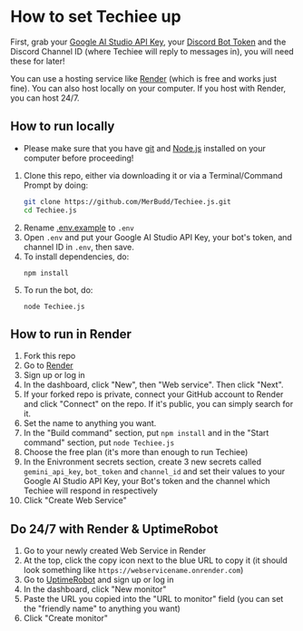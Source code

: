 # How to set Techiee up

First, grab your [Google AI Studio API Key](https://aistudio.google.com/app/apikey), your [Discord Bot Token](https://discord.com/developers/applications) and the Discord Channel ID (where Techiee will reply to messages in), you will need these for later!

You can use a hosting service like [Render](render.com) (which is free and works just fine). You can also host locally on your computer. If you host with Render, you can host 24/7.

## How to run locally
- Please make sure that you have [git](https://git-scm.com/downloads) and [Node.js](https://nodejs.org) installed on your computer before proceeding!
1. Clone this repo, either via downloading it or via a Terminal/Command Prompt by doing:
   ```bash
   git clone https://github.com/MerBudd/Techiee.js.git
   cd Techiee.js
   ```
2. Rename [.env.example](https://github.com/MerBudd/Techiee.py/blob/main/.env.example) to `.env`
3. Open `.env` and put your Google AI Studio API Key, your bot's token, and channel ID in `.env`, then save.
4. To install dependencies, do:
   ```
   npm install
   ```
5. To run the bot, do:
   ```
   node Techiee.js
   ```

## How to run in Render
1. Fork this repo
2. Go to [Render](https://render.com/)
3. Sign up or log in
4. In the dashboard, click "New", then "Web service". Then click "Next".
5. If your forked repo is private, connect your GitHub account to Render and click "Connect" on the repo. If it's public, you can simply search for it.
6. Set the name to anything you want.
7. In the "Build command" section, put `npm install` and in the "Start command" section, put `node Techiee.js`
8. Choose the free plan (it's more than enough to run Techiee)
9. In the Enivronment secrets section, create 3 new secrets called `gemini_api_key`, `bot_token` and `channel_id` and set their values to your Google AI Studio API Key, your Bot's token and the channel which Techiee will respond in respectively
10. Click "Create Web Service"

## Do 24/7 with Render & UptimeRobot
1. Go to your newly created Web Service in Render
2. At the top, click the copy icon next to the blue URL to copy it (it should look something like `https://webservicename.onrender.com`)
3. Go to [UptimeRobot](https://uptimerobot.com) and sign up or log in
4. In the dashboard, click "New monitor"
5. Paste the URL you copied into the "URL to monitor" field (you can set the "friendly name" to anything you want)
6. Click "Create monitor"
